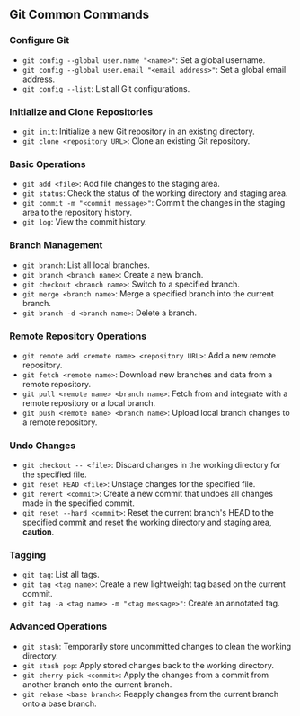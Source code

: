 ## Git Common Commands

### Configure Git

- `git config --global user.name "<name>"`: Set a global username.
- `git config --global user.email "<email address>"`: Set a global email address.
- `git config --list`: List all Git configurations.

### Initialize and Clone Repositories

- `git init`: Initialize a new Git repository in an existing directory.
- `git clone <repository URL>`: Clone an existing Git repository.

### Basic Operations

- `git add <file>`: Add file changes to the staging area.
- `git status`: Check the status of the working directory and staging area.
- `git commit -m "<commit message>"`: Commit the changes in the staging area to the repository history.
- `git log`: View the commit history.

### Branch Management

- `git branch`: List all local branches.
- `git branch <branch name>`: Create a new branch.
- `git checkout <branch name>`: Switch to a specified branch.
- `git merge <branch name>`: Merge a specified branch into the current branch.
- `git branch -d <branch name>`: Delete a branch.

### Remote Repository Operations

- `git remote add <remote name> <repository URL>`: Add a new remote repository.
- `git fetch <remote name>`: Download new branches and data from a remote repository.
- `git pull <remote name> <branch name>`: Fetch from and integrate with a remote repository or a local branch.
- `git push <remote name> <branch name>`: Upload local branch changes to a remote repository.

### Undo Changes

- `git checkout -- <file>`: Discard changes in the working directory for the specified file.
- `git reset HEAD <file>`: Unstage changes for the specified file.
- `git revert <commit>`: Create a new commit that undoes all changes made in the specified commit.
- `git reset --hard <commit>`: Reset the current branch's HEAD to the specified commit and reset the working directory and staging area, **caution**.

### Tagging

- `git tag`: List all tags.
- `git tag <tag name>`: Create a new lightweight tag based on the current commit.
- `git tag -a <tag name> -m "<tag message>"`: Create an annotated tag.

### Advanced Operations

- `git stash`: Temporarily store uncommitted changes to clean the working directory.
- `git stash pop`: Apply stored changes back to the working directory.
- `git cherry-pick <commit>`: Apply the changes from a commit from another branch onto the current branch.
- `git rebase <base branch>`: Reapply changes from the current branch onto a base branch.